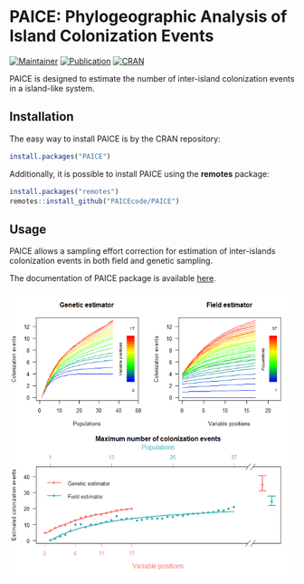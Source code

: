 # PAICE: Phylogeographic Analysis of Island Colonization Events

<!-- badges: start -->

[![Maintainer](https://img.shields.io/badge/maintainer-Alberto%20J.%20Coello-blue)](https://github.com/albertojcoello) [![Publication](https://img.shields.io/badge/publication-J.%20Biogeogr.-darkgreen)](https://onlinelibrary.wiley.com/doi/full/10.1111/jbi.14341) [![CRAN](https://img.shields.io/badge/CRAN-1.0.1-red)](https://onlinelibrary.wiley.com/doi/full/10.1111/jbi.14341)

<!-- badges: end -->

PAICE is designed to estimate the number of inter-island colonization events in a island-like system.

## Installation
The easy way to install PAICE is by the CRAN repository:

```r
install.packages("PAICE")
```

Additionally, it is possible to install PAICE using the **remotes** package:

``` r
install.packages("remotes")
remotes::install_github("PAICEcode/PAICE")
```

## Usage

PAICE allows a sampling effort correction for estimation of inter-islands colonization events in both field and genetic sampling.

The documentation of PAICE package is available [here](./PAICE_1.0.1.pdf).

<p align="center">

<img src="./images/Rplot.png" alt="Demo"/>

</p>
